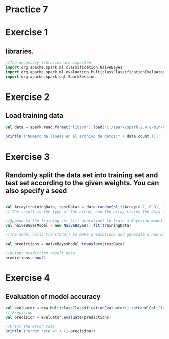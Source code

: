 # Practice 7

# Exercise 1
## libraries.
```scala
//The necessary libraries are imported
import org.apache.spark.ml.classification.NaiveBayes
import org.apache.spark.ml.evaluation.MulticlassClassificationEvaluator
import org.apache.spark.sql.SparkSession
```

# Exercise 2
## Load training data
```scala
val data = spark.read.format("libsvm").load("C:/spark/spark-2.4.8-bin-hadoop2.7/data/mllib/sample_libsvm_data.txt")

println ("Numero de lineas en el archivo de datos:" + data.count ())
```

# Exercise 3
## Randomly split the data set into training set and test set according to the given weights. You can also specify a seed
```scala

val Array(trainingData, testData) = data.randomSplit(Array(0.7, 0.3), 100L)
// The result is the type of the array, and the array stores the data of type DataSet

//Append to the training set (fit operation) to train a Bayesian model
val naiveBayesModel = new NaiveBayes().fit(trainingData)

//The model calls transform() to make predictions and generate a new DataFrame.

val predictions = naiveBayesModel.transform(testData)

//Output prediction result data
predictions.show()
```

# Exercise 4
## Evaluation of model accuracy
```scala
val evaluator = new MulticlassClassificationEvaluator().setLabelCol("label").setPredictionCol("prediction").setMetricName("accuracy")
// Precision
val precision = evaluator.evaluate(predictions)

//Print the error rate
println ("error rate =" + (1-precision))
```
